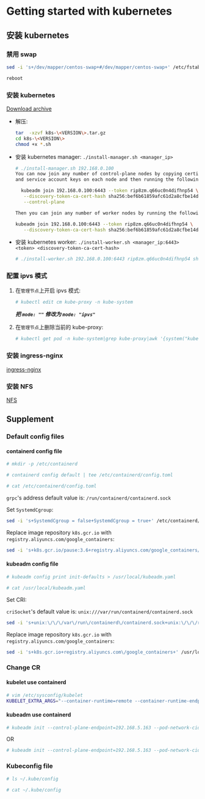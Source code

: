 # Getting started with kubernetes

## 安装 kubernetes

### 禁用 swap

```bash
sed -i 's+/dev/mapper/centos-swap+#/dev/mapper/centos-swap+' /etc/fstab

reboot
```

### 安装 kubernetes

[Download archive](https://github.com/sunnyzhy/kubernetes/releases 'Download archive')

- 解压:
   ```bash
   tar  -xzvf k8s-\<VERSION\>.tar.gz
   cd k8s-\<VERSION\>
   chmod +x *.sh
   ```
- 安装 kubernetes manager: ```./install-manager.sh <manager_ip>```
   ```bash
   # ./install-manager.sh 192.168.0.100
   You can now join any number of control-plane nodes by copying certificate authorities
   and service account keys on each node and then running the following as root:

     kubeadm join 192.168.0.100:6443 --token rip8zm.q66uc0n4difhnp54 \
      --discovery-token-ca-cert-hash sha256:bef6b61859afc61d2a8cfbe14de99f891c34c37ae118e17716954707ecc11fac \
      --control-plane 

   Then you can join any number of worker nodes by running the following on each as root:

   kubeadm join 192.168.0.100:6443 --token rip8zm.q66uc0n4difhnp54 \
      --discovery-token-ca-cert-hash sha256:bef6b61859afc61d2a8cfbe14de99f891c34c37ae118e17716954707ecc11fac
   ```
- 安装 kubernetes worker: ```./install-worker.sh <manager_ip:6443> <token> <discovery-token-ca-cert-hash>```
   ```bash
   # ./install-worker.sh 192.168.0.100:6443 rip8zm.q66uc0n4difhnp54 sha256:bef6b61859afc61d2a8cfbe14de99f891c34c37ae118e17716954707ecc11fac
   ```

### 配置 ipvs 模式

1. 在```管理节点```上开启 ipvs 模式:

   ```bash
   # kubectl edit cm kube-proxy -n kube-system
   ```

   ***把 ```mode: ""``` 修改为 ```mode: "ipvs"```***

2. 在```管理节点```上删除当前的 kube-proxy:

   ```bash
   # kubectl get pod -n kube-system|grep kube-proxy|awk '{system("kubectl delete pod "$1" -n kube-system")}'
   ```

### 安装 ingress-nginx

[ingress-nginx](./ingress-nginx%E5%AE%89%E8%A3%85.md 'ingress-nginx')

### 安装 NFS

[NFS](./%E5%8A%A8%E6%80%81NFS-helm.md 'NFS')

## Supplement

### Default config files

#### containerd config file

```bash
# mkdir -p /etc/containerd

# containerd config default | tee /etc/containerd/config.toml

# cat /etc/containerd/config.toml
```

```grpc```'s  address default value is: ```/run/containerd/containerd.sock```

Set ```SystemdCgroup```:

```bash
sed -i 's+SystemdCgroup = false+SystemdCgroup = true+' /etc/containerd/config.toml
```

Replace image repository ```k8s.gcr.io``` with ```registry.aliyuncs.com/google_containers```:

```bash
sed -i 's+k8s.gcr.io/pause:3.6+registry.aliyuncs.com/google_containers/pause:3.6+' /etc/containerd/config.toml
```

#### kubeadm config file

```bash
# kubeadm config print init-defaults > /usr/local/kubeadm.yaml

# cat /usr/local/kubeadm.yaml
```

Set CRI:

```criSocket```'s default value is: ```unix:///var/run/containerd/containerd.sock```

```bash
sed -i 's+unix:\/\/\/var\/run\/containerd\/containerd.sock+unix:\/\/\/run\/containerd\/containerd.sock+' /usr/local/kubeadm.yaml
```

Replace image repository ```k8s.gcr.io``` with ```registry.aliyuncs.com/google_containers```:

```bash
sed -i 's+k8s.gcr.io+registry.aliyuncs.com\/google_containers+' /usr/local/kubeadm.yaml
```

### Change CR

#### kubelet use containerd

```bash
# vim /etc/sysconfig/kubelet
KUBELET_EXTRA_ARGS="--container-runtime=remote --container-runtime-endpoint=unix:///run/containerd/containerd.sock --pod-infra-container-image=registry.aliyuncs.com/google_containers/pause:3.7"
```

#### kubeadm use containerd

```bash
# kubeadm init --control-plane-endpoint=192.168.5.163 --pod-network-cidr=10.244.0.0/16 --cri-socket=unix:///run/containerd/containerd.sock --image-repository registry.aliyuncs.com/google_containers
```

OR

```bash
# kubeadm init --control-plane-endpoint=192.168.5.163 --pod-network-cidr=10.244.0.0/16 --config=/usr/local/kubeadm.yaml
```

### Kubeconfig file

```bash
# ls ~/.kube/config

# cat ~/.kube/config
```
